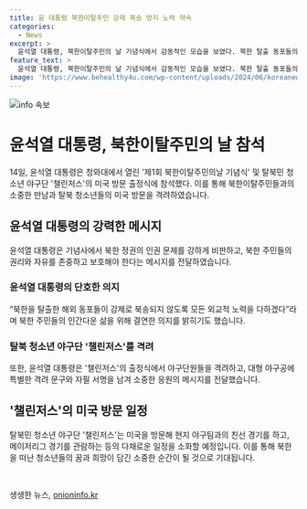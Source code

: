 ```yaml
---
title: 윤 대통령 북한이탈주민 강제 북송 방지 노력 약속
categories:
  - News
excerpt: >
  윤석열 대통령, 북한이탈주민의 날 기념식에서 감동적인 모습을 보였다. 북한 탈출 동포들의 자유를 위한 노력을 다짐하며 북한 정권의 인권 문제를 강하게 비판했고, 탈북민 청소년 야구단 챌린저스의 미국 방문 출정식에서 선수들을 격려하며 친필 서명과 함께 자유를 향한 홈런을 격려했다. 후속 이야기를 기대하게 만드는 행보이다. (출처: 뉴스1)
feature_text: >
  윤석열 대통령, 북한이탈주민의 날 기념식에서 감동적인 모습을 보였다. 북한 탈출 동포들의 자유를 위한 노력을 다짐하며 북한 정권의 인권 문제를 강하게 비판했고, 탈북민 청소년 야구단 챌린저스의 미국 방문 출정식에서 선수들을 격려하며 친필 서명과 함께 자유를 향한 홈런을 격려했다. 후속 이야기를 기대하게 만드는 행보이다. (출처: 뉴스1)
image: 'https://www.behealthy4u.com/wp-content/uploads/2024/06/koreanews.jpg'
---
```


<p><img src="https://www.behealthy4u.com/wp-content/uploads/2024/06/koreanews.jpg" alt="info 속보" /></p>

<h1>윤석열 대통령, 북한이탈주민의 날 참석</h1>

<p>14일, 윤석열 대통령은 청와대에서 열린 '제1회 북한이탈주민의날 기념식' 및 탈북민 청소년 야구단 '챌린저스'의 미국 방문 출정식에 참석했다. 이를 통해 북한이탈주민들과의 소중한 만남과 탈북 청소년들의 미국 방문을 격려하였습니다.</p>

<h2>윤석열 대통령의 강력한 메시지</h2>

<p data-ke-size="size16">윤석열 대통령은 기념사에서 북한 정권의 인권 문제를 강하게 비판하고, 북한 주민들의 권리와 자유를 존중하고 보호해야 한다는 메시지를 전달하였습니다.</p>

<h3>윤석열 대통령의 단호한 의지</h3>

<p data-ke-size="size16">“북한을 탈출한 해외 동포들이 강제로 북송되지 않도록 모든 외교적 노력을 다하겠다”라며 북한 주민들의 인간다운 삶을 위해 결연한 의지를 밝히기도 했습니다.</p>

<h3>탈북 청소년 야구단 '챌린저스'를 격려</h3>

<p data-ke-size="size16">또한, 윤석열 대통령은 '챌린저스'의 출정식에서 야구단원들을 격려하고, 대형 야구공에 특별한 격려 문구와 자필 서명을 남겨 소중한 응원의 메시지를 전달했습니다.</p>

<h2>'챌린저스'의 미국 방문 일정</h2>

<p data-ke-size="size16">탈북민 청소년 야구단 '챌린저스'는 미국을 방문해 현지 야구팀과의 친선 경기를 하고, 메이저리그 경기를 관람하는 등의 다채로운 일정을 소화할 예정입니다. 이를 통해 북한을 떠난 청소년들의 꿈과 희망이 담긴 소중한 순간이 될 것으로 기대됩니다.</p>

<p data-ke-size="size16">&nbsp;</p>
생생한 뉴스, <a href="https://onioninfo.kr" rel="dofollow">onioninfo.kr</a>


